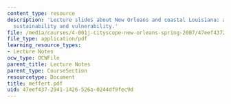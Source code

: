 ```yaml
---
content_type: resource
description: 'Lecture slides about New Orleans and coastal Louisiana: a review on
  sustainability and vulnerability.'
file: /media/courses/4-001j-cityscope-new-orleans-spring-2007/47eef43729411426526a0244df9fec9d_meffert.pdf
file_type: application/pdf
learning_resource_types:
- Lecture Notes
ocw_type: OCWFile
parent_title: Lecture Notes
parent_type: CourseSection
resourcetype: Document
title: meffert.pdf
uid: 47eef437-2941-1426-526a-0244df9fec9d
---
```

